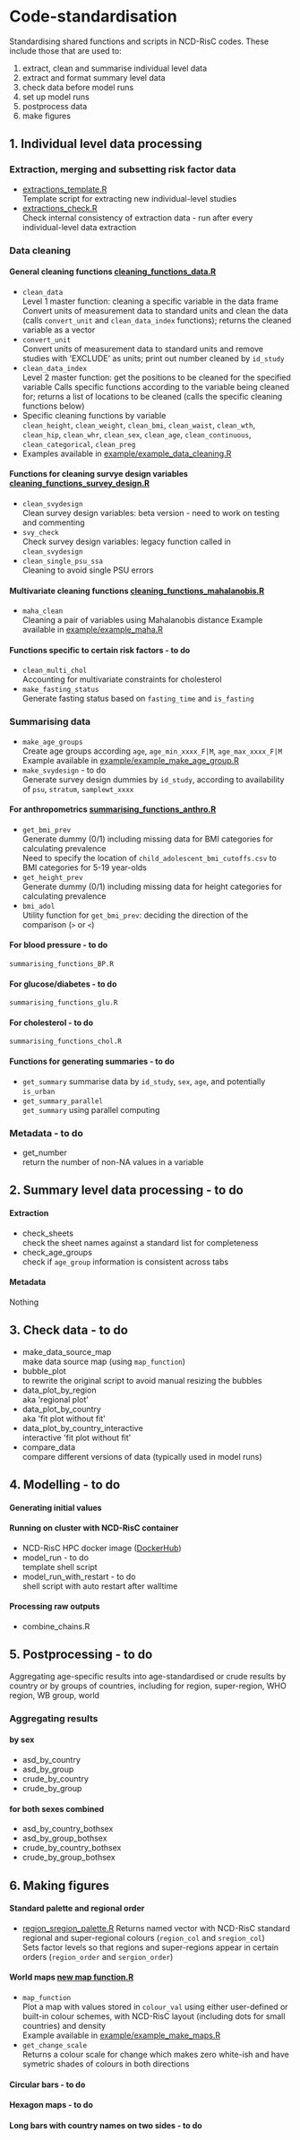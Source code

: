 # Code-standardisation
Standardising shared functions and scripts in NCD-RisC codes. These include those that are used to:
1. extract, clean and summarise individual level data
2. extract and format summary level data
3. check data before model runs
4. set up model runs
5. postprocess data
6. make figures

## 1. Individual level data processing

### Extraction, merging and subsetting risk factor data
* [extractions_template.R](./R/data-extraction/extractions_template.R)  
Template script for extracting new individual-level studies
* [extractions_check.R](./R/data-extraction/extractions_check.R)  
Check internal consistency of extraction data - run after every individual-level data extraction

### Data cleaning  
#### General cleaning functions [cleaning_functions_data.R](./R/data-handling/cleaning_functions_data.R)
* `clean_data`  
Level 1 master function: cleaning a specific variable in the data frame
Convert units of measurement data to standard units and clean the data (calls `convert_unit` and `clean_data_index` functions); returns the cleaned variable as a vector
* `convert_unit`  
Convert units of measurement data to standard units and remove studies with 'EXCLUDE' as units; print out number cleaned by `id_study`
* `clean_data_index`  
Level 2 master function: get the positions to be cleaned for the specified variable
Calls specific functions according to the variable being cleaned for; returns a list of locations to be cleaned (calls the specific cleaning functions below)
* Specific cleaning functions by variable  
`clean_height`, 
`clean_weight`, 
`clean_bmi`, 
`clean_waist`, 
`clean_wth`, 
`clean_hip`, 
`clean_whr`, 
`clean_sex`, 
`clean_age`, 
`clean_continuous`, 
`clean_categorical`,
`clean_preg`  
* Examples available in [example/example_data_cleaning.R](./example/example_data_cleaning.R)

#### Functions for cleaning survye design variables [cleaning_functions_survey_design.R](./R/data-handling/cleaning_functions_survey_design.R)
* `clean_svydesign`  
Clean survey design variables: beta version - need to work on testing and commenting
* `svy_check`  
Check survey design variables: legacy function called in `clean_svydesign`
* `clean_single_psu_ssa`  
Cleaning to avoid single PSU errors

#### Multivariate cleaning functions [cleaning_functions_mahalanobis.R](./R/data-handling/cleaning_functions_mahalanobis.R)
* `maha_clean`  
Cleaning a pair of variables using Mahalanobis distance
Example available in [example/example_maha.R](./example/example_maha.R)  

#### Functions specific to certain risk factors - to do
* `clean_multi_chol`  
Accounting for multivariate constraints for cholesterol
* `make_fasting_status`  
Generate fasting status based on `fasting_time` and `is_fasting`

### Summarising data  
* `make_age_groups`  
Create age groups according `age`, `age_min_xxxx_F|M`, `age_max_xxxx_F|M`  
Example available in [example/example_make_age_group.R](./example/example_make_age_group.R)
* `make_svydesign` - to do  
Generate survey design dummies by `id_study`, according to availability of `psu`, `stratum`, `samplewt_xxxx`

#### For anthropometrics [summarising_functions_anthro.R](./R/data-handling/summarising_functions_anthro.R)  
* `get_bmi_prev`  
Generate dummy (0/1) including missing data for BMI categories for calculating prevalence  
Need to specify the location of `child_adolescent_bmi_cutoffs.csv` to BMI categories for 5-19 year-olds  
* `get_height_prev`  
Generate dummy (0/1) including missing data for height categories for calculating prevalence  
* `bmi_adol`  
Utility function for `get_bmi_prev`: deciding the direction of the comparison (`>` or `<`)  

#### For blood pressure - to do  
`summarising_functions_BP.R`  

#### For glucose/diabetes - to do  
`summarising_functions_glu.R`  

#### For cholesterol - to do  
`summarising_functions_chol.R`  

#### Functions for generating summaries - to do 
* `get_summary` 
summarise data by `id_study`, `sex`, `age`, and potentially `is_urban`
* `get_summary_parallel`  
`get_summary` using parallel computing

### Metadata - to do
* get_number  
return the number of non-NA values in a variable

## 2. Summary level data processing - to do

#### Extraction
* check_sheets  
check the sheet names against a standard list for completeness
* check_age_groups  
check if `age_group` information is consistent across tabs

#### Metadata
Nothing

## 3. Check data - to do
* make_data_source_map  
make data source map (using `map_function`)
* bubble_plot  
to rewrite the original script to avoid manual resizing the bubbles
* data_plot_by_region  
aka 'regional plot'
* data_plot_by_country  
aka 'fit plot without fit'  
* data_plot_by_country_interactive  
interactive 'fit plot without fit'  
* compare_data  
compare different versions of data (typically used in model runs)

## 4. Modelling - to do 

#### Generating initial values

#### Running on cluster with NCD-RisC container
* NCD-RisC HPC docker image ([DockerHub](https://hub.docker.com/r/ncdrisc/ncdrisc_hpc_docker))
* model_run  - to do  
template shell script  
* model_run_with_restart - to do  
shell script with auto restart after walltime  

#### Processing raw outputs
* combine_chains.R

## 5. Postprocessing - to do

Aggregating age-specific results into age-standardised or crude results
by country or by groups of countries,
including for region, super-region, WHO region, WB group, world

### Aggregating results

#### by sex
* asd_by_country
* asd_by_group  
* crude_by_country
* crude_by_group  

#### for both sexes combined
* asd_by_country_bothsex
* asd_by_group_bothsex  
* crude_by_country_bothsex
* crude_by_group_bothsex  

## 6. Making figures  

#### Standard palette and regional order  
* [region_sregion_palette.R](./R/figures/region_sregion_palette.R)
Returns named vector with NCD-RisC standard regional and super-regional colours (`region_col` and `sregion_col`)  
Sets factor levels so that regions and super-regions appear in certain orders (`region_order` and `sergion_order`)  

#### World maps [new map function.R](./R/figures/map_function.R)
* `map_function`  
Plot a map with values stored in `colour_val` using either user-defined or built-in colour schemes, with NCD-RisC layout (including dots for small countries) and density  
Example available in [example/example_make_maps.R](./example/example_make_maps.R)
* `get_change_scale`  
Returns a colour scale for change which makes zero white-ish and have symetric shades of colours in both directions  

#### Circular bars - to do

#### Hexagon maps - to do

#### Long bars with country names on two sides - to do